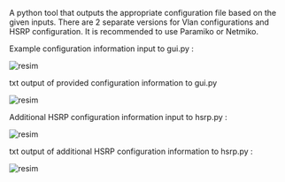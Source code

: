 A python tool that outputs the appropriate configuration file based on the given inputs. There are 2 separate versions for Vlan configurations and HSRP configuration. It is recommended to use Paramiko or Netmiko. 


Example configuration information input to gui.py :

![resim](https://github.com/user-attachments/assets/4a18bfd4-88d2-4f77-baa5-8d4f9ed98c53)




txt output of provided configuration information to gui.py 


![resim](https://github.com/user-attachments/assets/e3f8b209-43de-4633-8c7b-474b1b05e8d6)




Additional HSRP configuration information input to hsrp.py :

![resim](https://github.com/user-attachments/assets/a18fa97f-f64f-4987-a4d6-4433e2a179a8)




txt output of additional HSRP configuration information to hsrp.py : 

![resim](https://github.com/user-attachments/assets/a99416f1-ad6b-427a-8e5c-56084327391b)


